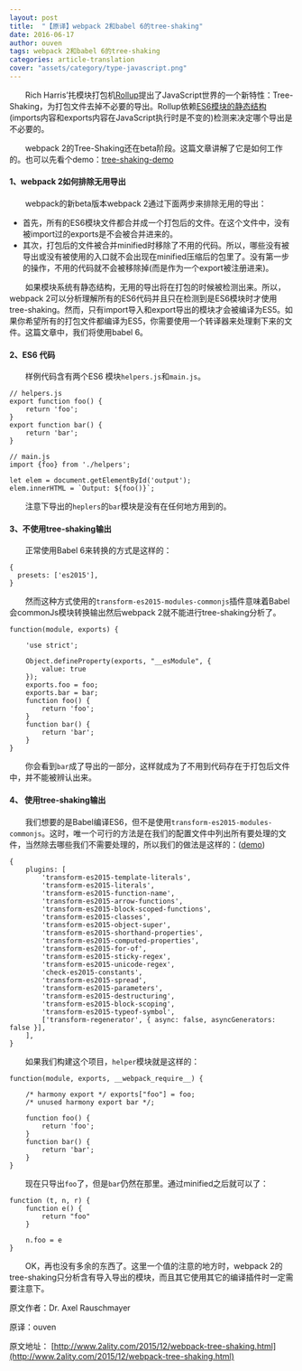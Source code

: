 ```yaml
---
layout: post
title:  "【原译】webpack 2和babel 6的tree-shaking"
date: 2016-06-17
author: ouven
tags: webpack 2和babel 6的tree-shaking
categories: article-translation
cover: "assets/category/type-javascript.png"
---
```


&emsp;&emsp;Rich Harris’扥模块打包机[Rollup](https://github.com/rollup/rollup)提出了JavaScript世界的一个新特性：Tree-Shaking，为打包文件去掉不必要的导出。Rollup依赖[ES6模块的静态结构](http://exploringjs.com/es6/ch_modules.html#static-module-structure)(imports内容和exports内容在JavaScript执行时是不变的)检测来决定哪个导出是不必要的。

&emsp;&emsp;webpack 2的Tree-Shaking还在beta阶段。这篇文章讲解了它是如何工作的。也可以先看个demo：[tree-shaking-demo](https://github.com/rauschma/tree-shaking-demo)

#### 1、webpack 2如何排除无用导出

&emsp;&emsp;webpack的新beta版本webpack 2通过下面两步来排除无用的导出：

- 首先，所有的ES6模块文件都合并成一个打包后的文件。在这个文件中，没有被import过的exports是不会被合并进来的。
- 其次，打包后的文件被合并minified时移除了不用的代码。所以，哪些没有被导出或没有被使用的入口就不会出现在minified压缩后的包里了。没有第一步的操作，不用的代码就不会被移除掉(而是作为一个export被注册进来)。

&emsp;&emsp;如果模块系统有静态结构，无用的导出将在打包的时候被检测出来。所以，webpack 2可以分析理解所有的ES6代码并且只在检测到是ES6模块时才使用tree-shaking。然而，只有import导入和export导出的模块才会被编译为ES5。如果你希望所有的打包文件都编译为ES5，你需要使用一个转译器来处理剩下来的文件。这篇文章中，我们将使用babel 6。

#### 2、ES6 代码

&emsp;&emsp;样例代码含有两个ES6 模块`helpers.js`和`main.js`。

```
// helpers.js
export function foo() {
    return 'foo';
}
export function bar() {
    return 'bar';
}
```

```
// main.js
import {foo} from './helpers';

let elem = document.getElementById('output');
elem.innerHTML = `Output: ${foo()}`;
```

&emsp;&emsp;注意下导出的`heplers`的`bar`模块是没有在任何地方用到的。

#### 3、不使用tree-shaking输出

&emsp;&emsp;正常使用Babel 6来转换的方式是这样的：

```
{
  presets: ['es2015'],
}
```

&emsp;&emsp;然而这种方式使用的`transform-es2015-modules-commonjs`插件意味着Babel会commonJs模块转换输出然后webpack 2就不能进行tree-shaking分析了。

```
function(module, exports) {
    
    'use strict';

    Object.defineProperty(exports, "__esModule", {
        value: true
    });
    exports.foo = foo;
    exports.bar = bar;
    function foo() {
        return 'foo';
    }
    function bar() {
        return 'bar';
    }
}
```

&emsp;&emsp;你会看到`bar`成了导出的一部分，这样就成为了不用到代码存在于打包后文件中，并不能被辨认出来。

#### 4、 使用tree-shaking输出

&emsp;&emsp;我们想要的是Babel编译ES6，但不是使用`transform-es2015-modules-commonjs`。这时，唯一个可行的方法是在我们的配置文件中列出所有要处理的文件，当然除去哪些我们不需要处理的，所以我们的做法是这样的：([demo](https://github.com/babel/babel/blob/472ad1e6a6d4d0dd199078fdb08c5bc16c75b5a9/packages/babel-preset-es2015/index.js))

```
{
    plugins: [
        'transform-es2015-template-literals',
        'transform-es2015-literals',
        'transform-es2015-function-name',
        'transform-es2015-arrow-functions',
        'transform-es2015-block-scoped-functions',
        'transform-es2015-classes',
        'transform-es2015-object-super',
        'transform-es2015-shorthand-properties',
        'transform-es2015-computed-properties',
        'transform-es2015-for-of',
        'transform-es2015-sticky-regex',
        'transform-es2015-unicode-regex',
        'check-es2015-constants',
        'transform-es2015-spread',
        'transform-es2015-parameters',
        'transform-es2015-destructuring',
        'transform-es2015-block-scoping',
        'transform-es2015-typeof-symbol',
        ['transform-regenerator', { async: false, asyncGenerators: false }],
    ],
}
```

&emsp;&emsp;如果我们构建这个项目，`helper`模块就是这样的：

```
function(module, exports, __webpack_require__) {
    
    /* harmony export */ exports["foo"] = foo;
    /* unused harmony export bar */;

    function foo() {
        return 'foo';
    }
    function bar() {
        return 'bar';
    }
}
```

&emsp;&emsp;现在只导出`foo`了，但是`bar`仍然在那里。通过minified之后就可以了：

```
function (t, n, r) {
    function e() {
        return "foo"
    }

    n.foo = e
}
```


&emsp;&emsp;OK，再也没有多余的东西了。这里一个值的注意的地方时，webpack 2的tree-shaking只分析含有导入导出的模块，而且其它使用其它的编译插件时一定需要注意下。



原文作者：Dr. Axel Rauschmayer

原译：ouven

原文地址： [http://www.2ality.com/2015/12/webpack-tree-shaking.html](http://www.2ality.com/2015/12/webpack-tree-shaking.html)

